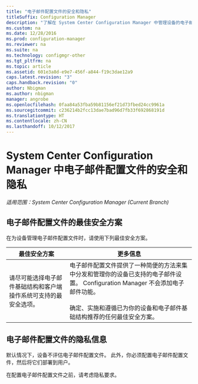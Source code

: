 ```yaml
---
title: "电子邮件配置文件的安全和隐私"
titleSuffix: Configuration Manager
description: "了解在 System Center Configuration Manager 中管理设备的电子邮件配置文件的最佳安全方案。"
ms.custom: na
ms.date: 12/28/2016
ms.prod: configuration-manager
ms.reviewer: na
ms.suite: na
ms.technology: configmgr-other
ms.tgt_pltfrm: na
ms.topic: article
ms.assetid: 601e3a8d-e9e7-456f-a844-f19c3dae12a9
caps.latest.revision: "3"
caps.handback.revision: "0"
author: Nbigman
ms.author: nbigman
manager: angrobe
ms.openlocfilehash: 0faa84a53fba59b81156ef21d73fbed24cc9961a
ms.sourcegitcommit: c236214b2fcc13dae7bad96d7fb33f692868191d
ms.translationtype: HT
ms.contentlocale: zh-CN
ms.lasthandoff: 10/12/2017
---
```

# <a name="security-and-privacy-for-email-profiles-in-system-center-configuration-manager"></a>System Center Configuration Manager 中电子邮件配置文件的安全和隐私

*适用范围：System Center Configuration Manager (Current Branch)*

## <a name="security-best-practices-for-email-profiles"></a>电子邮件配置文件的最佳安全方案  
 在为设备管理电子邮件配置文件时，请使用下列最佳安全方案。  

|最佳安全方案|更多信息|  
|----------------------------|----------------------|  
|请尽可能选择电子邮件基础结构和客户端操作系统可支持的最安全选项。|电子邮件配置文件提供了一种简便的方法来集中分发和管理你的设备已支持的电子邮件设置。 Configuration Manager 不会添加电子邮件功能。<br /><br /> 确定、实施和遵循已为你的设备和电子邮件基础结构推荐的任何最佳安全方案。|  

## <a name="privacy-information-for-email-profiles"></a>电子邮件配置文件的隐私信息  
 默认情况下，设备不评估电子邮件配置文件。 此外，你必须配置电子邮件配置文件，然后将它们部署到用户。  

 在配置电子邮件配置文件之前，请考虑隐私要求。  
